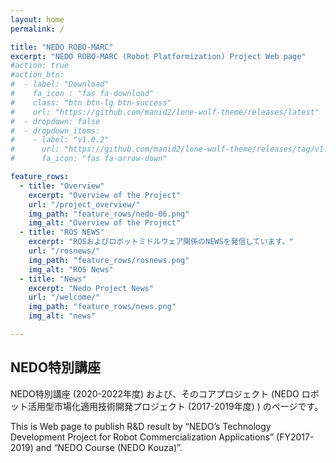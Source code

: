 ```yaml
---
layout: home
permalink: /

title: "NEDO ROBO-MARC"
excerpt: "NEDO ROBO-MARC (Robot Platformization) Project Web page"
#action: true
#action_btn:
#  - label: "Download"
#    fa_icon : "fas fa-download"
#    class: "btn btn-lg btn-success"
#    url: "https://github.com/manid2/lone-wolf-theme/releases/latest"
#  - dropdown: false
#  - dropdown_items:
#    - label: "v1.0.2"
#      url: "https://github.com/manid2/lone-wolf-theme/releases/tag/v1.0.2"
#      fa_icon: "fas fa-arrow-down"

feature_rows:
  - title: "Overview"
    excerpt: "Overview of the Project"
    url: "/project_overview/"
    img_path: "feature_rows/nedo-06.png"
    img_alt: "Overview of the Project"
  - title: "ROS NEWS"
    excerpt: "ROSおよびロボットミドルウェア関係のNEWSを発信しています。"
    url: "/rosnews/"
    img_path: "feature_rows/rosnews.png"
    img_alt: "ROS News"
  - title: "News"
    excerpt: "Nedo Project News"
    url: "/welcome/"
    img_path: "feature_rows/news.png"
    img_alt: "news"

---
```


## NEDO特別講座

NEDO特別講座 (2020-2022年度) および、そのコアプロジェクト (NEDO ロボット活用型市場化適用技術開発プロジェクト (2017-2019年度) ) のページです。

This is Web page to publish R&D result by “NEDO’s Technology Development Project for Robot Commercialization Applications” (FY2017-2019) and “NEDO Course (NEDO Kouza)”.
